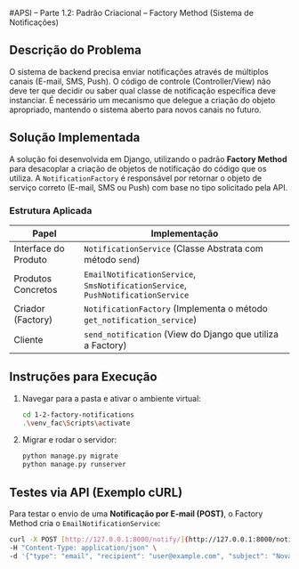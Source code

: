#APSI – Parte 1.2: Padrão Criacional – Factory Method (Sistema de Notificações)

## Descrição do Problema

O sistema de backend precisa enviar notificações através de múltiplos canais (E-mail, SMS, Push). O código de controle (Controller/View) não deve ter que decidir ou saber qual classe de notificação específica deve instanciar. É necessário um mecanismo que delegue a criação do objeto apropriado, mantendo o sistema aberto para novos canais no futuro.

## Solução Implementada

A solução foi desenvolvida em Django, utilizando o padrão **Factory Method** para desacoplar a criação de objetos de notificação do código que os utiliza. A `NotificationFactory` é responsável por retornar o objeto de serviço correto (E-mail, SMS ou Push) com base no tipo solicitado pela API.

### Estrutura Aplicada

| Papel | Implementação |
|-------|----------------|
| Interface do Produto | `NotificationService` (Classe Abstrata com método `send`) |
| Produtos Concretos | `EmailNotificationService`, `SmsNotificationService`, `PushNotificationService` |
| Criador (Factory) | `NotificationFactory` (Implementa o método `get_notification_service`) |
| Cliente | `send_notification` (View do Django que utiliza a Factory) |

## Instruções para Execução

1.  Navegar para a pasta e ativar o ambiente virtual:
    ```bash
    cd 1-2-factory-notifications
    .\venv_fac\Scripts\activate
    ```

2.  Migrar e rodar o servidor:
    ```bash
    python manage.py migrate
    python manage.py runserver
    ```

## Testes via API (Exemplo cURL)

Para testar o envio de uma **Notificação por E-mail (POST)**, o Factory Method cria o `EmailNotificationService`:

```bash
curl -X POST [http://127.0.0.1:8000/notify/](http://127.0.0.1:8000/notify/) \
-H "Content-Type: application/json" \
-d '{"type": "email", "recipient": "user@example.com", "subject": "Nova Fatura", "content": "Sua fatura está pronta."}'
